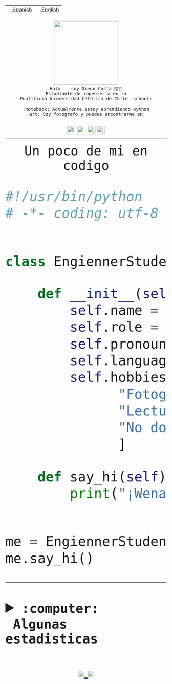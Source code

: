 <table border="0"  align="right">
 <tr><td><a href="README.md"><img src="https://upload.wikimedia.org/wikipedia/commons/thumb/8/89/Bandera_de_Espa%C3%B1a.svg/1200px-Bandera_de_Espa%C3%B1a.svg.png" height="10"> Spanish</a></td>
 <td><a href="README.en.md"><img src="https://upload.wikimedia.org/wikipedia/commons/a/a4/Flag_of_the_United_States.svg" height="10"> English</a></td></tr>
</table><br><br><br>


<p align="center">
  <img src="https://github.com/diegocostares/diegocostares/blob/main/Images/aaa2.gif?raw=true" width="200px">
  <br><samp>
    Hola <img src="https://media.giphy.com/media/hvRJCLFzcasrR4ia7z/giphy.gif" width="16px"> soy Diego Costa 👨🏻‍💻<br>
    Estudiante de ingeniería en la <br>
    Pontificia Universidad Católica de Chile :school:<br>
  <br>
    :notebook: Actualmente estoy aprendiendo python <br>
    :art: Soy fotografo y puedes encontrarme en: <br>
  <br></samp>
  
</p>

<p align="center">
   <a href="https://instagram.com/diegocosta_no" target="blank">
    <img 
    align="center" src="https://cdn.jsdelivr.net/npm/simple-icons@3.0.1/icons/instagram.svg" alt="instagram" height="25px" width="25px" />
  </a>
  <a style="border: 3px solid; color: white;"href="https://t.me/diegocosta_no" target="blank">
  <img
  align="center" alt="Telegram" width="25px" src="https://icons-for-free.com/iconfiles/png/512/Telegram-1324888767380505522.png" />
</a>
<a href="https://api.whatsapp.com/send?phone=56971897835&text=Hola!" target="blank">
  <img
  align="center" alt="wtsp" width="25px" src="https://img.icons8.com/pastel-glyph/2x/whatsapp--v2.png" />
</a>
<a href="https://www.linkedin.com/in/diego-costa-786249213/" target="blank">
  <img
  align="center" alt="wtsp" width="25px" src="https://img.icons8.com/metro/452/linkedin.png" />
</a>

  </a>
</p>

---


<p align="center"><font size="25"><samp>Un poco de mi en codigo</samp></front></p>


```python
#!/usr/bin/python
# -*- coding: utf-8 -*-


class EngiennerStudent:

    def __init__(self):
        self.name = "Diego Costa"
        self.role = "Estudiante"
        self.pronouns = "he/him"
        self.language_spoken = ["es_CL", "en_US"]
        self.hobbies = [
              "Fotografia",
              "Lectura",
              "No dormir",
              ]

    def say_hi(self):
        print("¡Wena mundo!")


me = EngiennerStudent()
me.say_hi()
```
---
<details>
  <summary><b><samp>:computer: &nbsp;Algunas estadisticas</samp></b></summary>
  <br/></p>

<!--START_SECTION:waka-->
**Soy nocturno 🦉** 

```text
🌞 Mañana     0 commits      ░░░░░░░░░░░░░░░░░░░░░░░░░   0.0% 
🌆 Día        85 commits     ██████████░░░░░░░░░░░░░░░   41.87% 
🌃 Tarde      53 commits     ██████░░░░░░░░░░░░░░░░░░░   26.11% 
🌙 Noche      65 commits     ████████░░░░░░░░░░░░░░░░░   32.02%

```
📅 **Soy más productivo los Miércoles** 

```text
Lunes        5 commits      ░░░░░░░░░░░░░░░░░░░░░░░░░   2.46% 
Martes       7 commits      ░░░░░░░░░░░░░░░░░░░░░░░░░   3.45% 
Miércoles    95 commits     ███████████░░░░░░░░░░░░░░   46.8% 
Jueves       52 commits     ██████░░░░░░░░░░░░░░░░░░░   25.62% 
Viernes      7 commits      ░░░░░░░░░░░░░░░░░░░░░░░░░   3.45% 
Sábado       24 commits     ███░░░░░░░░░░░░░░░░░░░░░░   11.82% 
Domingo      13 commits     █░░░░░░░░░░░░░░░░░░░░░░░░   6.4%

```


📊 **Esta semana me dediqué a** 

```text
🐱‍💻 Proyectos: 
diegocostares-iic2233-2024 hrs 2 mins        ████████████████████████░   96.35% 
prueba                   7 mins              ░░░░░░░░░░░░░░░░░░░░░░░░░   3.09% 
Syllabus                 1 min               ░░░░░░░░░░░░░░░░░░░░░░░░░   0.56%

```


 Last Updated on 01/11/2021
<!--END_SECTION:waka-->
  
  

 <p align="center"> <img src="https://github-readme-stats.vercel.app/api?username=diegocostares&show_icons=true&theme=ayu-mirage" alt="abhisheknaiidu" /></p>
 
</details>

<p align=center>
  <a href="https://github.com/diegocostares">
    <img src="https://badges.pufler.dev/visits/diegocostares/diegocostares?style=flat-square&color=black&logo=github">
  </a>
  <a href="https://github.com/diegocostares?tab=repositories">
    <img src="https://badges.pufler.dev/repos/diegocostares?style=flat-square&color=black&logo=github">
  </a>
</p>
